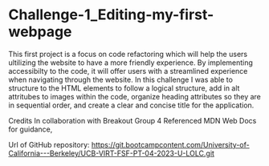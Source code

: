 # Challenge-1_Editing-my-first-webpage

This first project is a focus on code refactoring which will help the users ultilizing the website to have a more friendly experience. By implementing accessibilty to the code, it will offer users with a streamlined experience when navigating through the website. In this challenge I was able to structure to the HTML elements to follow a logical structure, add in alt attritubes to images within the code, organize heading attributes so they are in sequential order, and create a clear and concise title for the application.

Credits
In collaboration with Breakout Group 4
Referenced MDN Web Docs for guidance,


Url of GitHub repository: https://git.bootcampcontent.com/University-of-California---Berkeley/UCB-VIRT-FSF-PT-04-2023-U-LOLC.git
